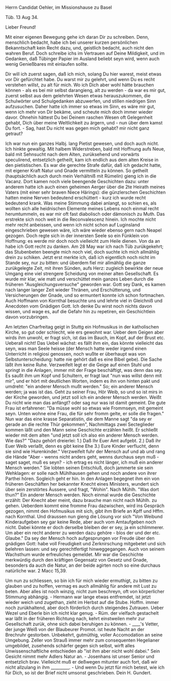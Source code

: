 Herrn Candidat Oehler, im Missionshause zu Basel

 Tüb. 13 Aug 34.

Lieber Freund!

Mit einer eigenen Bewegung gehe ich daran Dir zu schreiben. Denn, menschlich bedacht, habe ich bei unserer kurzen persönlichen Bekanntschaft kein Recht dazu, und, geistlich bedacht, auch nicht den wahren Beruf. Doch schreibe ichs im Vertrauen auf Deine Mildigkeit, und im Gedanken, daß Tübinger Papier im Ausland beliebt seyn wird, wenn auch wenig Genießbares mit einlaufen sollte.

Dir will ich zuerst sagen, daß ich mich, solang Du hier warest, meist etwas vor Dir gefürchtet habe. Du warst mir zu gelehrt, und wenn Du es recht verstehen willst, zu alt für mich. Wo ich Dich aber wohl hätte brauchen können - als es bei mir selbst darangieng, alt zu werden - da war es mir gut, zuerst selbst aus dem gelehrten Wesen etwas herauszukommen, die Schulwörter und Schulgedanken abzuwerfen, und stillen niedrigen Sinn aufzusuchen. Daher hatte ich immer so etwas im Sinn, es wäre mir gut, wenn ich mehr von Dir bekäme, und scheute mich doch immer wieder davor. Ohnehin hättest Du bei Deinem raschen Wesen oft Gelegenheit gehabt, Dich über meine Weltlichkeit zu ärgern, und - nun über dem kamst Du fort. - Sag, hast Du nicht was gegen mich gehabt? mir nicht ganz getraut?

Ich war nun ein ganzes Halbj. lang Pietist gewesen, und doch auch nicht. Ich hinkte gewaltig. Mit halbem Widerstreben, bald mit Hoffnung aufs Neue, bald mit Sehnsucht nach dem Alten, zurüksehend und vorwärts speculirend, entsetzlich getheilt, kam ich endlich aus dem alten Kreise in den pietistischen. Es war die gerechte Strafe dafür, daß ich gedacht hatte, mit eigener Kraft Natur und Gnade vermitteln zu können. So getheilt (hauptsächlich auch durch mein Verhältniß mit Rümelin) gieng ich in die Vacanz. Dort kamen noch viele beengende Geschichten dazu: unter anderem hatte ich auch einen geheimen Aerger über die 2te Heirath meines Vaters (mit einer sehr braven Niece Härings): die günzlerschen Geschichten hatten meine Nerven bedeutend erschüttert - kurz ich wurde recht bedeutend krank. Was meine Stimmung dabei anlangt, so schien es, als wollten sich alle heidnischen Elemente meines Lebens noch einmal recht herumtummeln, es war mir oft fast diabolisch oder dämonisch zu Muth. Das erstrekte sich noch weit in die Reconvalescenz hinein. Ich mochte nicht mehr recht anbeissen, und wenn ich nicht schon auf Luginsland eingeschrieben gewesen wäre, ich wäre wieder ebenso gern nach Neapel gezogen. Doch regte sich in der innersten Seele so ein Fünklein von Hoffnung: es werde mir doch noch vielleicht zum Heile dienen. Von da an habe ich Gott recht zu danken. Am 28 May war ich nach Tüb zurükgekehrt; das Stubenbeten beengte mich noch viel, doch suchte ich mich allmählig drein zu schiken. Jetzt erst merkte ich, daß ich eigentlich noch nicht im Stande sey, nur zu bitten: und überdem fiel mir allmählig die ganze zurükgelegte Zeit, mit ihren Sünden, aufs Herz: zugleich bewirkte der neue Umgang eine viel strengere Scheidung von meiner alten Gesellschaft. Es wurde mir klar, wie matt und verschüttet mein ganzes Leben durch die früheren "Ausgleichungsversuche" geworden war. Gott sey Dank, es kamen nach langer langer Zeit wieder Thränen, und Erschütterung, und Versicherungen der Gnade, und so ermuntert konnte ich schon fortmachen. Auch Hoffmann von Kornthal besuchte uns und lehrte viel in Gleichniß und Anecdoten vom Gnädigen Gott. Ich denke Du wirst noch nichts davon wissen, und wage es, auf die Gefahr hin zu repetiren, ein Geschichtlein davon vorzubringen.

Am letzten Charfreitag geigt in Stuttg ein Hofmusikus in der katholischen Kirche, so gut oder schlecht, wie ers gewohnt war. Ueber dem Geigen aber wirds ihm unwohl, er fragt sich, ist das im Bauch, im Kopf, auf der Brust etc. Ueberall nicht! Das Uebel wächst: es fällt ihm ein, das könnte vielleicht das seyn, was man Seele heisse (der Mensch hatte weder irgend einen Unterricht in religiosi genossen, noch wußte er überhaupt was von Selbstunterscheidung: hatte nie gehört daß es eine Bibel gebe). Die Sache läßt ihm keine Ruhe. Verzweifelt legt er die Geige auf einen Stuhl und springt in die Anlagen, immer mit der Frage beschäftigt, was denn das sey. Es saußt ihm um Kopf und Schultern, er fragt laut "nun was willst denn mit mir", und er hört mit deutlichen Worten, indem es ihn von hinten pakt und umdreht: "ein anderer Mensch mußt werden." So; ein anderer Mensch werden; ja was ist das. Geht zu seiner Frau, Hör Weib, so und so ist mirs in der Kirche geworden, und jetzt soll ich ein anderer Mensch werden. Weißt Du nicht wie man das anfängt? oder sag nur was ist damit gemeint. Die gute Frau ist erfahrener: "Da müsse wohl so etwas wie Frommseyn, mit gemeint seyn. Unten wohne eine Frau, die für sehr fromm gelte, er solle die fragen." Nun war das eine krasse Separatistin, die dem Manne sagt "da sey er gerade an die rechte Thür gekommen", Nachmittags zwei Secteglieder kommen läßt und den Mann seine Geschichte erzählen heißt. Er schließt wieder mit dem alten "und jetzt soll ich also ein anderer Mensch werden. Wie das?" "Dazu gehört dreierlei: 1.) Daß Ihr Euer Amt aufgebt. 2.) Daß ihr Euer Weib verlaßt, denn es gibt keine Ehe 3.) Eure Kinder verflucht, denn sie sind wie Hurenkinder." Verzweifelt fuhr der Mensch auf und ab und rang die Hände "Aber - wenns nicht anders geht, wenns durchaus seyn muß - saget saget, muß es seyn? - ich ertrag es nicht länger, ich muß ein anderer Mensch werden." Sie lobten seinen Entschluß, doch jammerte sie sein Wehklagen: er solle nach Mühlhausen gehen und noch andere von ihrer Parthei hören. Sogleich geht er hin. In den Anlagen begegnet ihm ein von früheren Geschäften her bekannter Knecht eines Ministers, wundert sich über sein zerstörtes Äussere, und fragt, "Wohin". Nach Mühlh. "Was dort thun?" Ein anderer Mensch werden. Noch einmal wurde die Geschichte erzählt: Der Knecht aber meint, dazu brauche man nicht nach Mühlh. zu gehen. Ueberdem kommt eine fromme Frau dazwischen, wird ins Gespräch gezogen, nimmt den Hofmusikus mit sich, gibt ihm Briefe an Kpff und Hffm. nach Kornthal. Und draussen nun gieng die Lösung vor sich "Von Weibund Kinderaufgeben sey gar keine Rede, aber auch vom Amtaufgeben noch nicht. Dabei könnte er doch derselbe bleiben der er sey, ja ein schlimmerer. Um aber ein recht anderer zu werden dazu gehöre - blos der und der etc. Glaube." Da sey der Mensch hoch aufgesprungen vor Freude über den gnädigen Gott: habe voll Freudigkeit und Zerknirschung mitgebetet und sich belehren lassen: und sey gerechtfertigt hinweggegangen. Auch von seinem Wachsthum wurde erfreuliches gemeldet. Mir war die Geschichte merkwürdig durch den kräftigen Gegensatz von Gesetz und Gnade, besonders da auch die Natur, an der beide agirten noch so eine durchaus natürliche war. 2 Macc 15,39.

Um nun zu schliessen, so bin ich für mich wieder ermuthigt, zu bitten zu glauben und zu hoffen, vermag es auch allmählig für andere mit Lust zu beten. Aber alles ist noch winzig, nicht zum beschreyn, oft von körperlicher Stimmung abhängig. - Hermann war lange etwas entfremdet, ist jetzt wieder weich und zugethan, zieht im Herbst auf die Stube. Hoffm. immer noch zurükhaltend, aber doch förderlich durch steigendes Zutrauen. Ueber Wezel und Eberle bin ich nicht klar genug. - Rüm. der vielfach gestachelt war läßt in der früheren Richtung nach, kehrt einstweilen mehr zur Gesellschaft zurük, ohne sich dabei beruhigen zu können. - ____'s Vetter, der junge Weiß von der Blaubeurer Promot. ist heute Nacht an der Brechruhr gestorben. Unbekehrt, gutmüthig, voller Accomodation an seine Umgebung. Zeller von Strauß immer mehr zum consequenten Hegelianer umgebildet, zusehends schärfer gegen sich selbst, wirft alles Unwissenschaftliche entschieden ab "ist ihm aber nicht wohl dabei." Sein Gesicht nimmt mehr Adlers Natur an. - Josenhans ist unser Senior und entsetzlich brav. Vielleicht muß er deßwegen mitunter auch fort, daß wir nicht allzulang in ihm _________. - Und wenn Du jetzt für mich betest, wie ich für Dich, so ist der Brief nicht umsonst geschrieben. Dein H. Gundert.

